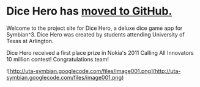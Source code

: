# Dice Hero has [moved to GitHub.](https://github.com/chadswen/DiceHero) #

Welcome to the project site for Dice Hero, a deluxe dice game app for Symbian^3. Dice Hero was created by students attending University of Texas at Arlington.

Dice Hero received a first place prize in Nokia's 2011 Calling All Innovators 10 million contest! Congratulations team!

![http://uta-symbian.googlecode.com/files/image001.png](http://uta-symbian.googlecode.com/files/image001.png)
